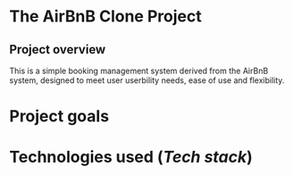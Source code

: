 # The AirBnB Clone Project
## Project overview
This is a simple booking management system derived from the AirBnB system, designed to meet user userbility needs, ease of use and flexibility.

# Project goals

# Technologies used (_Tech stack_)
